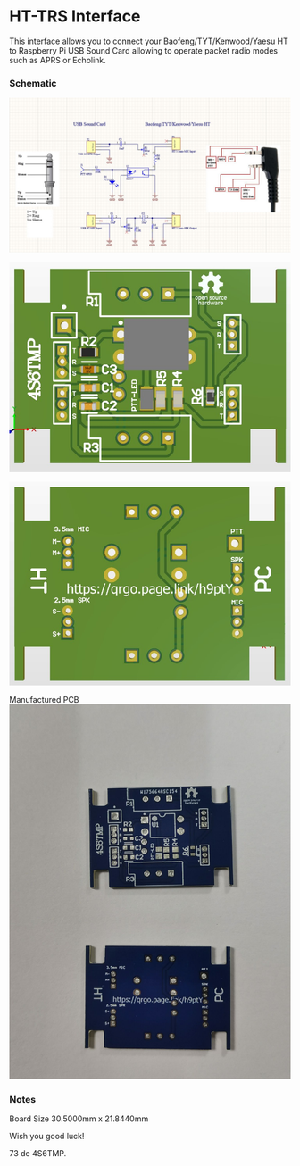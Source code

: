# HT-TRS Interface

This interface allows you to connect your Baofeng/TYT/Kenwood/Yaesu HT to Raspberry Pi USB Sound Card allowing to operate packet radio modes such as APRS or Echolink. 


### Schematic

![](Schematic.jpg)

![](top.jpg)

![](bottom.jpg)

Manufactured PCB 
![](W175664ASC154-pic.jpg)

### Notes

Board Size	30.5000mm  x   21.8440mm

Wish you good luck!  


73 de 4S6TMP.
